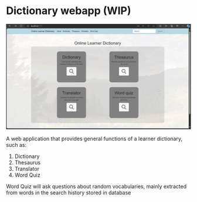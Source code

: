 # Dictionary webapp (WIP)

![home_preview](READMEassets/home_preview.jpg)

A web application that provides general functions of a learner dictionary, such as: <br>

1. Dictionary<br>
2. Thesaurus<br>
3. Translator<br>
4. Word Quiz<br>

Word Quiz will ask questions about random vocabularies, mainly extracted from words in the search history stored in database
